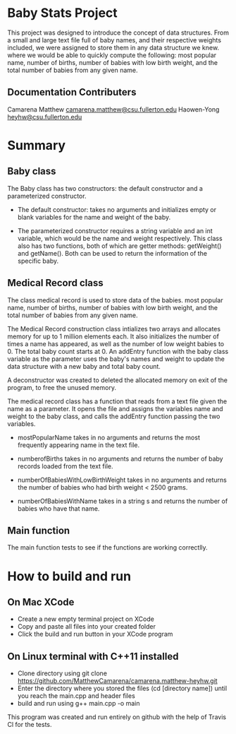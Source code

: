 # Baby Stats Project
This project was designed to introduce the concept of data structures. 
From a small and large text file full of baby names, and their respective weights included, we were assigned to store them in any data structure we knew. where we would be able to quickly compute the following: most popular name, number of births, number of babies with low birth weight, and the total number of babies from any given name.

## Documentation Contributers
Camarena Matthew camarena.matthew@csu.fullerton.edu
Haowen-Yong heyhw@csu.fullerton.edu

# Summary

## Baby class
The Baby class has two constructors: the default constructor and a parameterized constructor.
* The default constructor: takes no arguments and initializes empty or blank variables for the name and weight of the baby.

* The parameterized constructor requires a string variable and an int variable, which would be the name and weight respectively.
This class also has two functions, both of which are getter methods: getWeight() and getName(). Both can be used to return the information of the specific baby.

## Medical Record class
The class medical record is used to store data of the babies.  most popular name, number of births, number of babies with low birth weight, and the total number of babies from any given name.

The Medical Record construction class intializes two arrays and allocates memory for up to 1 million elements each. It also initializes the number of times a name has appeared, as well as the number of low weight babies to 0. The total baby count starts at 0. An addEntry function with the baby class variable as the parameter uses the baby's names and weight to update the data structure with a new baby and total baby count.

A deconstructor was created to deleted the allocated memory on exit of the program, to free the unused memory.

The medical record class has a function that reads from a text file given the name as a parameter. It opens the file and assigns the variables name and weight to the baby class, and calls the addEntry function passing the two variables.

* mostPopularName takes in no arguments and returns the most frequently appearing name in the text file.

* numberofBirths takes in no arguments and returns the number of baby records loaded from the text file.

* numberOfBabiesWithLowBirthWeight takes in no arguments and returns the number of babies who had birth weight < 2500 grams.

* numberOfBabiesWithName takes in a string s and returns the number of babies who have that name.

## Main function
The main function tests to see if the functions are working correctlly. 

# How to build and run

## On Mac XCode
* Create a new empty terminal project on XCode
* Copy and paste all files into your created folder
* Click the build and run button in your XCode program

## On Linux terminal with C++11 installed
* Clone directory using git clone https://github.com/MatthewCamarena/camarena.matthew-heyhw.git
* Enter the directory where you stored the files (cd [directory name]) until you reach the main.cpp and header files
* build and run using g++ main.cpp -o main 

This program was created and run entirely on github with the help of Travis Cl for the tests.
